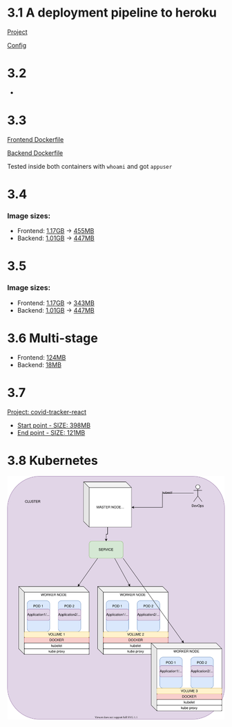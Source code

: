 # 3.1 A deployment pipeline to heroku

[Project](https://github.com/Muugmaster/covid-tracker-react)

[Config](https://github.com/Muugmaster/covid-tracker-react/blob/main/.github/workflows/main.yml)

# 3.2

-

# 3.3

[Frontend Dockerfile](./3.3/frontend/Dockerfile)

[Backend Dockerfile](./3.3/backend/Dockerfile)

Tested inside both containers with `whoami` and got `appuser`

# 3.4

### Image sizes:

- Frontend: [1.17GB](./3.3/frontend/Dockerfile) -> [455MB](./3.4/frontend/Dockerfile)
- Backend: [1.01GB](./3.3/backend/Dockerfile) -> [447MB](./3.4/backend/Dockerfile)

# 3.5

### Image sizes:

- Frontend: [1.17GB](./3.3/frontend/Dockerfile) -> [343MB](./3.5/frontend/Dockerfile)
- Backend: [1.01GB](./3.3/backend/Dockerfile) -> [447MB](./3.5/backend/Dockerfile)

# 3.6 Multi-stage

- Frontend: [124MB](./3.6/frontend/Dockerfile)
- Backend: [18MB](./3.6/backend/Dockerfile)

# 3.7

[Project: covid-tracker-react](https://github.com/Muugmaster/covid-tracker-react)

- [Start point - SIZE: 398MB](./3.7/Start/Dockerfile)
- [End point - SIZE: 121MB](./3.7/End/Dockerfile)

# 3.8 Kubernetes

![Diagram of Kubernetes](./Kubernetes.svg)
